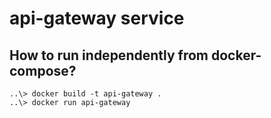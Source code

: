 # api-gateway service

## How to run independently from docker-compose?
```shell
..\> docker build -t api-gateway .
..\> docker run api-gateway
```